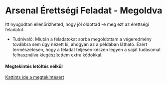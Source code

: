 # Arsenal Érettségi Feladat - Megoldva
Itt nyugodtan ellenőrizheted, hogy jól oldottad -e meg ezt az érettségi feladatot.
+ Tudnivaló:
Miután a feladatokat sorba megoldottam a végeredmény továbbra sem úgy nézett ki, ahogyan az a példában látható. Ezért természetesen, hogy a feladat teljesen készen legyen a saját tudásomat felhasználva kiegészítettem extra kódokkal.
#### Megtekintés letöltés nélkül
[Kattints ide a megtekintésért](https://kareszrk.github.io/Arsenal/ "Előnézet")
